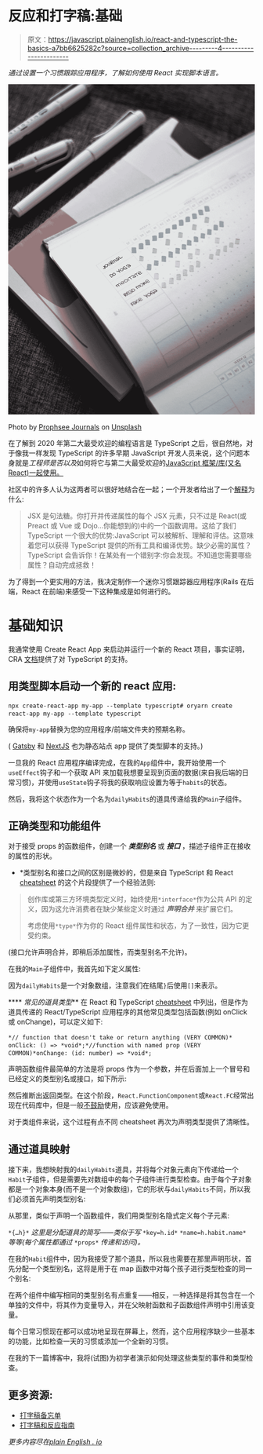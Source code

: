 # 反应和打字稿:基础

> 原文：<https://javascript.plainenglish.io/react-and-typescript-the-basics-a7bb6625282c?source=collection_archive---------4----------------------->

*通过设置一个习惯跟踪应用程序，了解如何使用 React 实现脚本语言。*

![](img/1d06aad0a9dd6c87d39a4f699383c841.png)

Photo by [Prophsee Journals](https://unsplash.com/@prophsee?utm_source=medium&utm_medium=referral) on [Unsplash](https://unsplash.com?utm_source=medium&utm_medium=referral)

在了解到 2020 年第二大最受欢迎的编程语言是 TypeScript 之后，很自然地，对于像我一样发现 TypeScript 的许多早期 JavaScript 开发人员来说，这个问题本身就是*工程师是否以及*如何将它与第二大最受欢迎的[JavaScript 框架/库(又名 React)一起使用。](https://insights.stackoverflow.com/survey/2020#most-loved-dreaded-and-wanted)

社区中的许多人认为这两者可以很好地结合在一起；一个开发者给出了一个[解释](https://fettblog.eu/typescript-react/)为什么:

> JSX 是句法糖。你打开并传递属性的每个 JSX 元素，只不过是 React(或 Preact 或 Vue 或 Dojo…你能想到的)中的一个函数调用。这给了我们 TypeScript 一个很大的优势:JavaScript 可以被解析、理解和评估。这意味着您可以获得 TypeScript 提供的所有工具和编译优势。缺少必需的属性？TypeScript 会告诉你！在某处有一个错别字:你会发现。不知道您需要哪些属性？自动完成拯救！

为了得到一个更实用的方法，我决定制作一个迷你习惯跟踪器应用程序(Rails 在后端，React 在前端)来感受一下这种集成是如何进行的。

# 基础知识

我通常使用 Create React App 来启动并运行一个新的 React 项目，事实证明，CRA [文档](https://create-react-app.dev/docs/adding-typescript/)提供了对 TypeScript 的支持。

## **用类型脚本启动一个新的 react 应用:**

```
npx create-react-app my-app --template typescript# oryarn create react-app my-app --template typescript
```

确保将`my-app`替换为您的应用程序/前端文件夹的预期名称。

( [Gatsby](https://www.gatsbyjs.com/docs/how-to/custom-configuration/typescript/) 和 [NextJS](https://nextjs.org/learn/excel/typescript) 也为静态站点 app 提供了类型脚本的支持。)

一旦我的 React 应用程序编译完成，在我的`App`组件中，我开始使用一个`useEffect`钩子和一个获取 API 来加载我想要呈现到页面的数据(来自我后端的日常习惯)，并使用`useState`钩子将我的获取响应设置为等于`habits`的状态。

然后，我将这个状态作为一个名为`dailyHabits`的道具传递给我的`Main`子组件。

## 正确类型和功能组件

对于接受 props 的函数组件，创建一个 ***类型别名*** 或 ***接口*** ，描述子组件正在接收的属性的形状。

* *类型别名和接口之间的区别是微妙的，但是来自 TypeScript 和 React [cheatsheet](https://react-typescript-cheatsheet.netlify.app/docs/basic/getting-started/basic_type_example) 的这个片段提供了一个经验法则:

> 创作库或第三方环境类型定义时，始终使用`*interface*`作为公共 API 的定义，因为这允许消费者在缺少某些定义时通过 ***声明合并*** 来扩展它们。
> 
> 考虑使用`*type*`作为你的 React 组件属性和状态，为了一致性，因为它更受约束。

(接口允许声明合并，即稍后添加属性，而类型别名不允许)。

在我的`Main`子组件中，我首先如下定义属性:

因为`dailyHabits`是一个对象数组，注意我们在结尾`}`后使用`[]`来表示。

**** *常见的道具类型*** 在 React 和 TypeScript [cheatsheet](https://react-typescript-cheatsheet.netlify.app/docs/basic/getting-started/basic_type_example) 中列出，但是作为道具传递的 React/TypeScript 应用程序的其他常见类型包括函数(例如 onClick 或 onChange)，可以定义如下:

```
*// function that doesn't take or return anything (VERY COMMON)* onClick: () => *void*;*//function with named prop (VERY COMMON)*onChange: (id: number) => *void*;
```

声明函数组件最简单的方法是将 props 作为一个参数，并在后面加上一个冒号和已经定义的类型别名或接口，如下所示:

然后推断出返回类型。在这个阶段，`React.FunctionComponent`或`React.FC`经常出现在代码库中，但是一般[不鼓励](https://github.com/facebook/create-react-app/pull/8177)使用，应该避免使用。

对于类组件来说，这个过程有点不同 cheatsheet 再次为声明类型提供了清晰性。

## 通过道具映射

接下来，我想映射我的`dailyHabits`道具，并将每个对象元素向下传递给一个`Habit`子组件，但是需要先对数组中的每个子组件进行类型检查。由于每个子对象都是一个对象本身(而不是一个对象数组)，它的形状与`dailyHabits`不同，所以我们必须首先声明类型别名:

从那里，类似于声明一个函数组件，我们用类型别名隐式定义每个子元素:

`*{…h}*` *这里是分配道具的简写——类似于写* `*key=h.id*` `*name=h.habit.name*` *等等(每个属性都通过* `*props*` *传递和访问)。*

在我的`Habit`组件中，因为我接受了那个道具，所以我也需要在那里声明形状，首先分配一个类型别名，这将是用于在 map 函数中对每个孩子进行类型检查的同一个别名:

在两个组件中编写相同的类型别名有点重复——相反，一种选择是将其包含在一个单独的文件中，将其作为变量导入，并在父映射函数和子函数组件声明中引用该变量。

每个日常习惯现在都可以成功地呈现在屏幕上，然而，这个应用程序缺少一些基本的功能，比如检查一天的习惯或添加一个全新的习惯。

在我的下一篇博客中，我将(试图)为初学者演示如何处理这些类型的事件和类型检查。

## 更多资源:

*   [打字稿备忘单](https://react-typescript-cheatsheet.netlify.app/)
*   [打字稿和反应指南](https://fettblog.eu/typescript-react/)

*更多内容尽在*[*plain English . io*](http://plainenglish.io/)